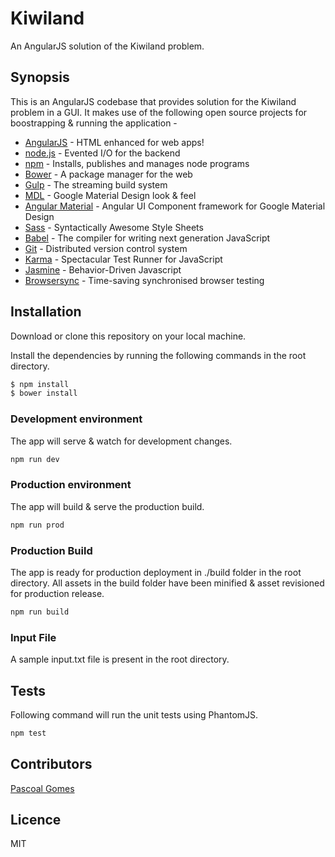 # Kiwiland
An AngularJS solution of the Kiwiland problem.

## Synopsis
This is an AngularJS codebase that provides solution for the Kiwiland problem in a GUI. It makes use of the following open source projects for boostrapping & running the application - 

* [AngularJS] - HTML enhanced for web apps!
* [node.js] - Evented I/O for the backend
* [npm] - Installs, publishes and manages node programs
* [Bower] - A package manager for the web
* [Gulp] - The streaming build system
* [MDL] - Google Material Design look & feel 
* [Angular Material] - Angular UI Component framework for Google Material Design
* [Sass] - Syntactically Awesome Style Sheets
* [Babel] - The compiler for writing next generation JavaScript
* [Git] - Distributed version control system
* [Karma] - Spectacular Test Runner for JavaScript
* [Jasmine] - Behavior-Driven Javascript
* [Browsersync] - Time-saving synchronised browser testing

## Installation
Download or clone this repository on your local machine. 

Install the dependencies by running the following commands in the root directory.

```sh
$ npm install
$ bower install
```

### Development environment 
The app will serve & watch for development changes.

```sh
npm run dev
```

### Production environment 
The app will build & serve the production build.

```sh
npm run prod
```

### Production Build 
The app is ready for production deployment in ./build folder in the root directory.
All assets in the build folder have been minified & asset revisioned for production release.

```sh
npm run build
```

### Input File
A sample input.txt file is present in the root directory.


## Tests
Following command will run the unit tests using PhantomJS.

```sh
npm test
```

## Contributors
[Pascoal Gomes](https://au.linkedin.com/in/pascoal-gomes-a4835954)


## Licence
MIT

[AngularJS]: <http://angularjs.org>
[Gulp]: <http://gulpjs.com>
[MDL]: <https://getmdl.io/>
[Angular Material]: <https://material.angularjs.org>
[node.js]: <http://nodejs.org>
[Bower]: https://bower.io/
[npm]: https://www.npmjs.com/
[Sass]: http://sass-lang.com/
[Babel]: https://babeljs.io/
[Git]: https://git-scm.com/
[Karma]: https://github.com/karma-runner/karma
[Jasmine]: https://jasmine.github.io/
[Browsersync]: https://www.browsersync.io/

